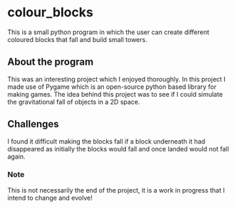 # colour_blocks
This is a small python program in which the user can create different coloured blocks that fall and build small towers.

## About the program
This was an interesting project which I enjoyed thoroughly. In this project I made use of Pygame which is an open-source python based library for making games.
The idea behind this project was to see if I could simulate the gravitational fall of objects in a 2D space.

## Challenges
I found it difficult making the blocks fall if a block underneath it had disappeared as initially the blocks would fall and once landed would not fall again.

### Note
This is not necessarily the end of the project, it is a work in progress that I intend to change and evolve!

